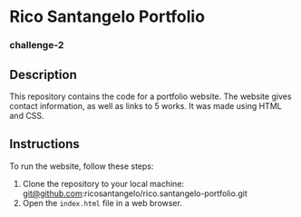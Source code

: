 # Rico Santangelo Portfolio
### challenge-2
## Description

This repository contains the code for a portfolio website. The website gives contact information, as well as links to 5 works. It was made using HTML and CSS.

## Instructions

To run the website, follow these steps:
1. Clone the repository to your local machine: git@github.com:ricosantangelo/rico.santangelo-portfolio.git
3. Open the `index.html` file in a web browser.
